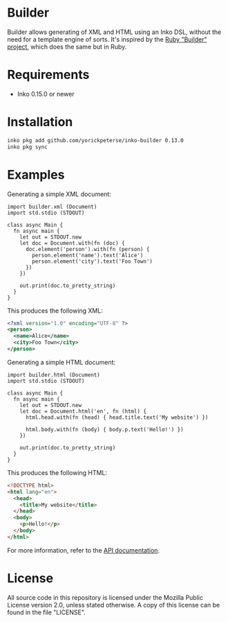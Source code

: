 # Builder

Builder allows generating of XML and HTML using an Inko DSL, without the need
for a template engine of sorts. It's inspired by the [Ruby "Builder"
project](https://github.com/tenderlove/builder), which does the same but in
Ruby.

# Requirements

- Inko 0.15.0 or newer

# Installation

```bash
inko pkg add github.com/yorickpeterse/inko-builder 0.13.0
inko pkg sync
```

# Examples

Generating a simple XML document:

```inko
import builder.xml (Document)
import std.stdio (STDOUT)

class async Main {
  fn async main {
    let out = STDOUT.new
    let doc = Document.with(fn (doc) {
      doc.element('person').with(fn (person) {
        person.element('name').text('Alice')
        person.element('city').text('Foo Town')
      })
    })

    out.print(doc.to_pretty_string)
  }
}
```

This produces the following XML:

```xml
<?xml version="1.0" encoding="UTF-8" ?>
<person>
  <name>Alice</name>
  <city>Foo Town</city>
</person>
```

Generating a simple HTML document:

```inko
import builder.html (Document)
import std.stdio (STDOUT)

class async Main {
  fn async main {
    let out = STDOUT.new
    let doc = Document.html('en', fn (html) {
      html.head.with(fn (head) { head.title.text('My website') })

      html.body.with(fn (body) { body.p.text('Hello!') })
    })

    out.print(doc.to_pretty_string)
  }
}
```

This produces the following HTML:

```html
<!DOCTYPE html>
<html lang="en">
  <head>
    <title>My website</title>
  </head>
  <body>
    <p>Hello!</p>
  </body>
</html>
```

For more information, refer to the [API
documentation](https://yorickpeterse.github.io/inko-builder/).

# License

All source code in this repository is licensed under the Mozilla Public License
version 2.0, unless stated otherwise. A copy of this license can be found in the
file "LICENSE".
